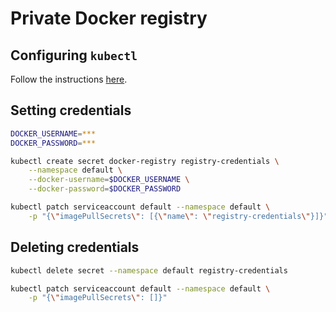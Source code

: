 # Private Docker registry

## Configuring `kubectl`

Follow the instructions [here](kubectl.md).

## Setting credentials

```bash
DOCKER_USERNAME=***
DOCKER_PASSWORD=***

kubectl create secret docker-registry registry-credentials \
    --namespace default \
    --docker-username=$DOCKER_USERNAME \
    --docker-password=$DOCKER_PASSWORD

kubectl patch serviceaccount default --namespace default \
    -p "{\"imagePullSecrets\": [{\"name\": \"registry-credentials\"}]}"
```

## Deleting credentials

```bash
kubectl delete secret --namespace default registry-credentials

kubectl patch serviceaccount default --namespace default \
    -p "{\"imagePullSecrets\": []}"
```
